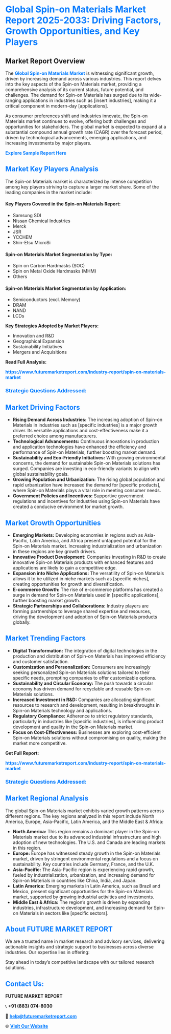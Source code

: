 <h1 style="color: #007BFF;">Global Spin-on Materials Market Report 2025-2033: Driving Factors, Growth Opportunities, and Key Players</h1>

<section id="overview">
<h2>Market Report Overview</h2>
<p>The <a href="https://www.futuremarketreport.com/industry-report/spin-on-materials-market" style="color: #007BFF; text-decoration: none;"><strong>Global Spin-on Materials Market</strong></a> is witnessing significant growth, driven by increasing demand across various industries. This report delves into the key aspects of the Spin-on Materials market, providing a comprehensive analysis of its current status, future potential, and challenges. The demand for Spin-on Materials has surged due to its wide-ranging applications in industries such as [insert industries], making it a critical component in modern-day [applications].</p>
<p>As consumer preferences shift and industries innovate, the Spin-on Materials market continues to evolve, offering both challenges and opportunities for stakeholders. The global market is expected to expand at a substantial compound annual growth rate (CAGR) over the forecast period, driven by technological advancements, emerging applications, and increasing investments by major players.</p>
</section>

<section id="overview">
<p><a href="https://www.futuremarketreport.com/request-sample/reportId=114190" style="color: #007BFF; text-decoration: none;"><strong>Explore Sample Report Here</strong></a></p>
</section>

<section id="key-players">
<h2 style="color: #007BFF;">Market Key Players Analysis</h2>
<p>The Spin-on Materials market is characterized by intense competition among key players striving to capture a larger market share. Some of the leading companies in the market include:</p>
<h4>Key Players Covered in the Spin-on Materials Report:</h4>
<ul><li>Samsung SDI</li><li>Nissan Chemical Industries</li><li>Merck</li><li>JSR</li><li>YCCHEM</li><li>Shin-Etsu MicroSi</li></ul>
<h4>Spin-on Materials Market Segmentation by Type:</h4>
<ul><li>Spin on Carbon Hardmasks (SOC)</li><li>Spin on Metal Oxide Hardmasks (MHM)</li><li>Others</li></ul>

<h4>Spin-on Materials Market Segmentation by Application:</h4>
<ul><li>Semiconductors (excl. Memory)</li><li>DRAM</li><li>NAND</li><li>LCDs</li></ul>
<p><strong>Key Strategies Adopted by Market Players:</strong></p>
<ul>
<li>Innovation and R&D</li>
<li>Geographical Expansion</li>
<li>Sustainability Initiatives</li>
<li>Mergers and Acquisitions</li>
</ul>
</section>

<section>
<p><strong>Read Full Analysis: </strong></p><a href="https://www.futuremarketreport.com/industry-report/spin-on-materials-market" style="color: #007BFF; text-decoration: none;"><strong>https://www.futuremarketreport.com/industry-report/spin-on-materials-market</strong></a>
<h3 style="color: #007BFF;">Strategic Questions Addressed:</h3>
</section>

<section id="driving-factors">
<h2 style="color: #007BFF;">Market Driving Factors</h2>
<ul>
<li><strong>Rising Demand Across Industries:</strong> The increasing adoption of Spin-on Materials in industries such as [specific industries] is a major growth driver. Its versatile applications and cost-effectiveness make it a preferred choice among manufacturers.</li>
<li><strong>Technological Advancements:</strong> Continuous innovations in production and application technologies have enhanced the efficiency and performance of Spin-on Materials, further boosting market demand.</li>
<li><strong>Sustainability and Eco-Friendly Initiatives:</strong> With growing environmental concerns, the demand for sustainable Spin-on Materials solutions has surged. Companies are investing in eco-friendly variants to align with global sustainability goals.</li>
<li><strong>Growing Population and Urbanization:</strong> The rising global population and rapid urbanization have increased the demand for [specific products], where Spin-on Materials plays a vital role in meeting consumer needs.</li>
<li><strong>Government Policies and Incentives:</strong> Supportive government regulations and incentives for industries using Spin-on Materials have created a conducive environment for market growth.</li>
</ul>
</section>

<section id="growth-opportunities">
<h2 style="color: #007BFF;">Market Growth Opportunities</h2>
<ul>
<li><strong>Emerging Markets:</strong> Developing economies in regions such as Asia-Pacific, Latin America, and Africa present untapped potential for the Spin-on Materials market. Increasing industrialization and urbanization in these regions are key growth drivers.</li>
<li><strong>Innovative Product Development:</strong> Companies investing in R&D to create innovative Spin-on Materials products with enhanced features and applications are likely to gain a competitive edge.</li>
<li><strong>Expansion into Niche Applications:</strong> The versatility of Spin-on Materials allows it to be utilized in niche markets such as [specific niches], creating opportunities for growth and diversification.</li>
<li><strong>E-commerce Growth:</strong> The rise of e-commerce platforms has created a surge in demand for Spin-on Materials used in [specific applications], further boosting market growth.</li>
<li><strong>Strategic Partnerships and Collaborations:</strong> Industry players are forming partnerships to leverage shared expertise and resources, driving the development and adoption of Spin-on Materials products globally.</li>
</ul>
</section>

<section id="trending-factors">
<h2 style="color: #007BFF;">Market Trending Factors</h2>
<ul>
<li><strong>Digital Transformation:</strong> The integration of digital technologies in the production and distribution of Spin-on Materials has improved efficiency and customer satisfaction.</li>
<li><strong>Customization and Personalization:</strong> Consumers are increasingly seeking personalized Spin-on Materials solutions tailored to their specific needs, prompting companies to offer customizable options.</li>
<li><strong>Sustainability and Circular Economy:</strong> The push towards a circular economy has driven demand for recyclable and reusable Spin-on Materials solutions.</li>
<li><strong>Increased Investment in R&D:</strong> Companies are allocating significant resources to research and development, resulting in breakthroughs in Spin-on Materials technology and applications.</li>
<li><strong>Regulatory Compliance:</strong> Adherence to strict regulatory standards, particularly in industries like [specific industries], is influencing product development and quality in the Spin-on Materials market.</li>
<li><strong>Focus on Cost-Effectiveness:</strong> Businesses are exploring cost-efficient Spin-on Materials solutions without compromising on quality, making the market more competitive.</li>
</ul>
</section>

<section>
<p><strong>Get Full Report: </strong></p><a href="https://www.futuremarketreport.com/industry-report/spin-on-materials-market" style="color: #007BFF; text-decoration: none;"><strong>https://www.futuremarketreport.com/industry-report/spin-on-materials-market</strong></a>
<h3 style="color: #007BFF;">Strategic Questions Addressed:</h3>
</section>


<section id="regional-analysis">
<h2 style="color: #007BFF;">Market Regional Analysis</h2>
<p>The global Spin-on Materials market exhibits varied growth patterns across different regions. The key regions analyzed in this report include North America, Europe, Asia-Pacific, Latin America, and the Middle East & Africa:</p>
<ul>
<li><strong>North America:</strong> This region remains a dominant player in the Spin-on Materials market due to its advanced industrial infrastructure and high adoption of new technologies. The U.S. and Canada are leading markets in this region.</li>
<li><strong>Europe:</strong> Europe has witnessed steady growth in the Spin-on Materials market, driven by stringent environmental regulations and a focus on sustainability. Key countries include Germany, France, and the U.K.</li>
<li><strong>Asia-Pacific:</strong> The Asia-Pacific region is experiencing rapid growth, fueled by industrialization, urbanization, and increasing demand for Spin-on Materials in countries like China, India, and Japan.</li>
<li><strong>Latin America:</strong> Emerging markets in Latin America, such as Brazil and Mexico, present significant opportunities for the Spin-on Materials market, supported by growing industrial activities and investments.</li>
<li><strong>Middle East & Africa:</strong> The region’s growth is driven by expanding industries, infrastructure development, and increasing demand for Spin-on Materials in sectors like [specific sectors].</li>
</ul>
</section>

<footer>
<h2 style="color: #007BFF;">About FUTURE MARKET REPORT</h2>
<p>We are a trusted name in market research and advisory services, delivering actionable insights and strategic support to businesses across diverse industries. Our expertise lies in offering:</p>

<p>Stay ahead in today’s competitive landscape with our tailored research solutions.</p>

<h2 style="color: #007BFF;">Contact Us:</h2>
<p><strong>FUTURE MARKET REPORT</strong></p>
<p>📞 <strong>+91 (883) 074-8030</strong></p>
<p>📧 <strong><a href="mailto:help@futuremarketreport.com" style="color: #007BFF;">help@futuremarketreport.com</a></strong></p>
<p>🌐 <strong><a href="https://www.futuremarketreport.com/" style="color: #007BFF;">Visit Our Website</a></strong></p>
</footer>